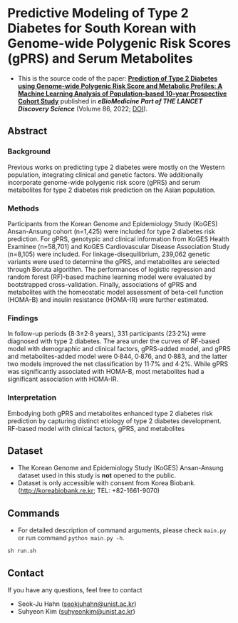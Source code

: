 # Predictive Modeling of Type 2 Diabetes for South Korean with Genome-wide Polygenic Risk Scores (gPRS) and Serum Metabolites
* This is the source code of the paper: [**Prediction of Type 2 Diabetes using Genome-wide Polygenic Risk Score and Metabolic Profiles: A Machine Learning Analysis of Population-based 10-year Prospective Cohort Study**](https://https://www.sciencedirect.com/science/article/pii/S2352396422005655) published in ***eBioMedicine Part of THE LANCET Discovery Science*** (Volume 86, 2022; [DOI](https://doi.org/10.1016/j.ebiom.2022.104383)).


## Abstract
### Background
Previous works on predicting type 2 diabetes were mostly on the Western population, integrating clinical and genetic factors. We additionally incorporate genome-wide polygenic risk score (gPRS) and serum metabolites for type 2 diabetes risk prediction on the Asian population. 
### Methods
Participants from the Korean Genome and Epidemiology Study (KoGES) Ansan-Ansung cohort (n=1,425) were included for type 2 diabetes risk prediction. For gPRS, genotypic and clinical information from KoGES Health Examinee (n=58,701) and KoGES Cardiovascular Disease Association Study (n=8,105) were included. For linkage-disequilibrium, 239,062 genetic variants were used to determine the gPRS, and metabolites are selected through Boruta algorithm. The performances of logistic regression and random forest (RF)-based machine learning model were evaluated by bootstrapped cross-validation. Finally, associations of gPRS and metabolites with the homeostatic model assessment of beta-cell function (HOMA-B) and insulin resistance (HOMA-IR) were further estimated. 
### Findings
In follow-up periods (8·3±2·8 years), 331 participants (23·2%) were diagnosed with type 2 diabetes. The area under the curves of RF-based model with demographic and clinical factors, gPRS-added model, and gPRS and metabolites-added model were 0·844, 0·876, and 0·883, and the latter two models improved the net classification by 11·7% and 4·2%. While gPRS was significantly associated with HOMA-B, most metabolites had a significant association with HOMA-IR. 
### Interpretation
Embodying both gPRS and metabolites enhanced type 2 diabetes risk prediction by capturing distinct etiology of type 2 diabetes development. RF-based model with clinical factors, gPRS, and metabolites

## Dataset
* The Korean Genome and Epidemiology Study (KoGES) Ansan-Ansung dataset used in this study is **not** opened to the public. 
* Dataset is only accessible with consent from Korea Biobank. (http://koreabiobank.re.kr; TEL: +82-1661-9070)

## Commands
* For detailed description of command arguments, please check `main.py` or run command `python main.py -h`.
```
sh run.sh
```

## Contact
If you have any questions, feel free to contact
- Seok-Ju Hahn ([seokjuhahn@unist.ac.kr](mailto:seokjuhahn@unist.ac.kr))
- Suhyeon Kim ([suhyeonkim@unist.ac.kr](mailto:suhyeonkim@unist.ac.kr))
